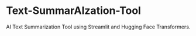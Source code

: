 # Text-SummarAIzation-Tool
AI Text Summarization Tool using Streamlit and Hugging Face Transformers.

